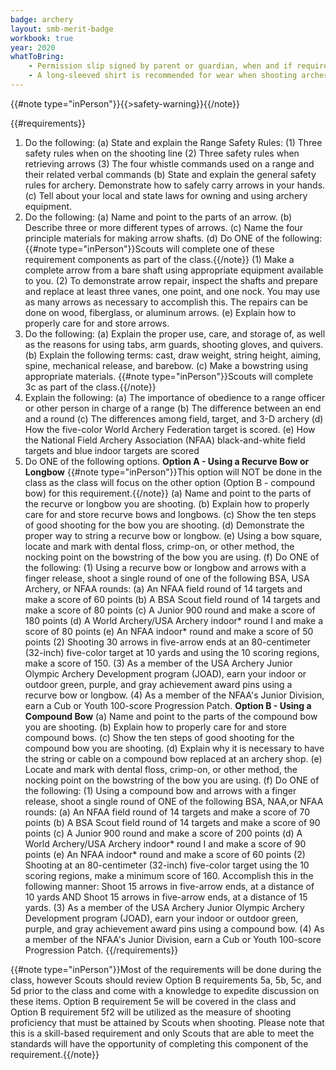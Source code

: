 ```yaml
---
badge: archery
layout: smb-merit-badge
workbook: true
year: 2020
whatToBring:
    - Permission slip signed by parent or guardian, when and if required by the facility or location the Archery activity is being held at (check with Scoutmaster Bucky if you are uncertain whether a permission slip is needed)
    - A long-sleeved shirt is recommended for wear when shooting archery
---
```


{{#note type="inPerson"}}{{>safety-warning}}{{/note}}

{{#requirements}}
1. Do the following:
    (a) State and explain the Range Safety Rules:
        (1) Three safety rules when on the shooting line
        (2) Three safety rules when retrieving arrows
        (3) The four whistle commands used on a range and their related verbal commands
    (b) State and explain the general safety rules for archery. Demonstrate how to safely carry arrows in your hands.
    (c) Tell about your local and state laws for owning and using archery equipment.
2. Do the following:
    (a) Name and point to the parts of an arrow.
    (b) Describe three or more different types of arrows.
    (c) Name the four principle materials for making arrow shafts.
    (d) Do ONE of the following: {{#note type="inPerson"}}Scouts will complete one of these requirement components as part of the class.{{/note}}
        (1) Make a complete arrow from a bare shaft using appropriate equipment available to you.
        (2) To demonstrate arrow repair, inspect the shafts and prepare and replace at least three vanes, one point, and one nock. You may use as many arrows as necessary to accomplish this. The repairs can be done on wood, fiberglass, or aluminum arrows.
    (e) Explain how to properly care for and store arrows.
3. Do the following:
    (a) Explain the proper use, care, and storage of, as well as the reasons for using tabs, arm guards, shooting gloves, and quivers.
    (b) Explain the following terms: cast, draw weight, string height, aiming, spine, mechanical release, and barebow.
    (c) Make a bowstring using appropriate materials. {{#note type="inPerson"}}Scouts will complete 3c as part of the class.{{/note}}
4. Explain the following:
    (a) The importance of obedience to a range officer or other person in charge of a range
    (b) The difference between an end and a round
    (c) The differences among field, target, and 3-D archery
    (d) How the five-color World Archery Federation target is scored.
    (e) How the National Field Archery Association (NFAA) black-and-white field targets and blue indoor targets are scored
5. Do ONE of the following options.
    **Option A - Using a Recurve Bow or Longbow** {{#note type="inPerson"}}This option will NOT be done in the class as the class will focus on the other option (Option B - compound bow) for this requirement.{{/note}}
    (a) Name and point to the parts of the recurve or longbow you are shooting.
    (b) Explain how to properly care for and store recurve bows and longbows.
    (c) Show the ten steps of good shooting for the bow you are shooting.
    (d) Demonstrate the proper way to string a recurve bow or longbow.
    (e) Using a bow square, locate and mark with dental floss, crimp-on, or other method, the nocking point on the bowstring of the bow you are using.
    (f) Do ONE of the following:
        (1) Using a recurve bow or longbow and arrows with a finger release, shoot a single round of one of the following BSA, USA Archery, or NFAA rounds:
            (a) An NFAA field round of 14 targets and make a score of 60 points
            (b) A BSA Scout field round of 14 targets and make a score of 80 points
            (c) A Junior 900 round and make a score of 180 points
            (d) A World Archery/USA Archery indoor* round I and make a score of 80 points
            (e) An NFAA indoor* round and make a score of 50 points
        (2) Shooting 30 arrows in five-arrow ends at an 80-centimeter (32-inch) five-color target at 10 yards and using the 10 scoring regions, make a score of 150.
        (3) As a member of the USA Archery Junior Olympic Archery Development program (JOAD), earn your indoor or outdoor green, purple, and gray achievement award pins using a recurve bow or longbow.
        (4) As a member of the NFAA's Junior Division, earn a Cub or Youth 100-score Progression Patch.
    **Option B - Using a Compound Bow**
    (a) Name and point to the parts of the compound bow you are shooting.
    (b) Explain how to properly care for and store compound bows.
    (c) Show the ten steps of good shooting for the compound bow you are shooting.
    (d) Explain why it is necessary to have the string or cable on a compound bow replaced at an archery shop.
    (e) Locate and mark with dental floss, crimp-on, or other method, the nocking point on the bowstring of the bow you are using.
    (f) Do ONE of the following:
        (1) Using a compound bow and arrows with a finger release, shoot a single round of ONE of the following BSA, NAA,or NFAA rounds:
            (a) An NFAA field round of 14 targets and make a score of 70 points
            (b) A BSA Scout field round of 14 targets and make a score of 90 points
            (c) A Junior 900 round and make a score of 200 points
            (d) A World Archery/USA Archery indoor* round I and make a score of 90 points
            (e) An NFAA indoor* round and make a score of 60 points
        (2) Shooting at an 80-centimeter (32-inch) five-color target using the 10 scoring regions, make a minimum score of 160. Accomplish this in the following manner:
            Shoot 15 arrows in five-arrow ends, at a distance of 10 yards
            AND
            Shoot 15 arrows in five-arrow ends, at a distance of 15 yards.
        (3) As a member of the USA Archery Junior Olympic Archery Development program (JOAD), earn your indoor or outdoor green, purple, and gray achievement award pins using a compound bow.
        (4) As a member of the NFAA's Junior Division, earn a Cub or Youth 100-score Progression Patch.
{{/requirements}}

{{#note type="inPerson"}}Most of the requirements will be done during the class, however Scouts should review Option B requirements 5a, 5b, 5c, and 5d prior to the class and come with a knowledge to expedite discussion on these items. Option B requirement 5e will be covered in the class and Option B requirement 5f2 will be utilized as the measure of shooting proficiency that must be attained by Scouts when shooting. Please note that this is a skill-based requirement and only Scouts that are able to meet the standards will have the opportunity of completing this component of the requirement.{{/note}}
